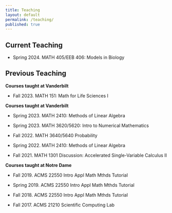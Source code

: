 ```yaml
---
title: Teaching
layout: default
permalink: /teaching/
published: true
---
```


## Current Teaching
* Spring 2024. MATH 405/EEB 406: Models in Biology


## Previous Teaching
<b>Courses taught at Vanderbilt</b>
* Fall 2023. MATH 151: Math for Life Sciences I

<b>Courses taught at Vanderbilt</b>

* Spring 2023. MATH 2410: Methods of Linear Algebra

* Spring 2023. MATH 3620/5620: Intro to Numerical Mathematics

* Fall 2022. MATH 3640/5640 Probability

* Spring 2022. MATH 2410: Methods of Linear Algebra

* Fall 2021. MATH 1301 Discussion: Accelerated Single-Variable Calculus II

<b>Courses taught at Notre Dame</b>

* Fall 2019. ACMS 22550 Intro Appl Math Mthds Tutorial

* Spring 2019. ACMS 22550 Intro Appl Math Mthds Tutorial

* Fall 2018. ACMS 22550 Intro Appl Math Mthds Tutorial

* Fall 2017. ACMS 21210 Scientific Computing Lab
